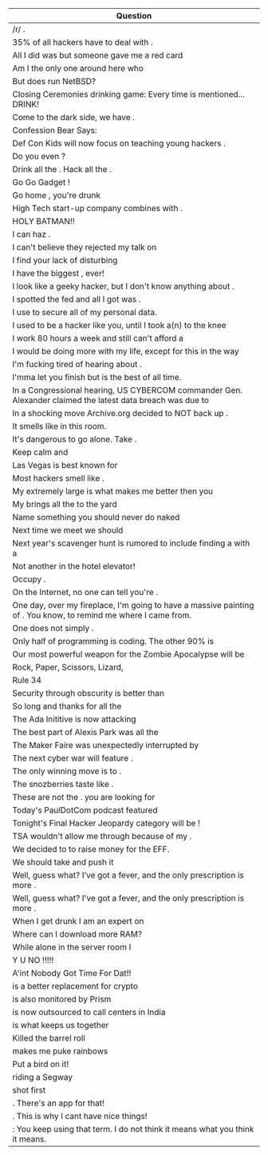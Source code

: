 Question |
--- |
/r/ <BLANK>. |
35% of all hackers have to deal with <BLANK>. |
All I did was <BLANK> but someone gave me a red card |
Am I the only one around here who <BLANK> |
But does <BLANK> run NetBSD? |
Closing Ceremonies drinking game: Every time <BLANK> is mentioned... DRINK! |
Come to the dark side, we have <BLANK>. |
Confession Bear Says: <BLANK> |
Def Con Kids will now focus on teaching young hackers <BLANK>. |
Do you even <BLANK>? |
Drink all the <BLANK>. Hack all the <BLANK>. |
Go Go Gadget <BLANK>! |
Go home <BLANK>, you're drunk |
High Tech start-up company combines <BLANK> with <BLANK>. |
HOLY <BLANK> BATMAN!! |
I can haz <BLANK>. |
I can't believe they rejected my talk on <BLANK> |
I find your lack of <BLANK> disturbing |
I have the biggest <BLANK>, ever! |
I look like a geeky hacker, but I don't know anything about <BLANK>. |
I spotted the fed and all I got was <BLANK>. |
I use <BLANK> to secure all of my personal data. |
I used to be a hacker like you, until I took a(n) <BLANK> to the knee |
I work 80 hours a week and still can't afford a <BLANK> |
I would be doing more with my life, except for this <BLANK> in the way |
I'm fucking tired of hearing about <BLANK>. |
I'mma let you finish but <BLANK> is the best <BLANK> of all time. |
In a Congressional hearing, US CYBERCOM commander Gen. Alexander claimed the latest data breach was due to <BLANK> |
In a shocking move Archive.org decided to NOT back up <BLANK>. |
It smells like <BLANK> in this room. |
It's dangerous to go alone. Take <BLANK>. |
Keep calm and <BLANK> |
Las Vegas is best known for <BLANK> |
Most hackers smell like <BLANK>. |
My extremely large <BLANK> is what makes me better then you |
My <BLANK> brings all the <BLANK> to the yard |
Name something you should never do naked |
Next time we meet we should <BLANK> |
Next year's scavenger hunt is rumored to include finding a <BLANK> with a <BLANK> |
Not another <BLANK> in the hotel elevator! |
Occupy <BLANK>. |
On the Internet, no one can tell you're <BLANK>. |
One day, over my fireplace, I'm going to have a massive painting of <BLANK>. You know, to remind me where I came from. |
One does not simply <BLANK>. |
Only half of programming is coding. The other 90% is <BLANK> |
Our most powerful weapon for the Zombie Apocalypse will be <BLANK> |
Rock, Paper, Scissors, Lizard, <BLANK> |
Rule 34 <BLANK> |
Security through obscurity is better than <BLANK> |
So long and thanks for all the <BLANK> |
The Ada Inititive is now attacking <BLANK> |
The best part of Alexis Park was all the <BLANK> |
The Maker Faire was unexpectedly interrupted by <BLANK> |
The next cyber war will feature <BLANK>. |
The only winning move is to <BLANK>. |
The snozberries taste like <BLANK>. |
These are not the <BLANK>. you are looking for |
Today's PaulDotCom podcast featured <BLANK> |
Tonight's Final Hacker Jeopardy category will be <BLANK>! |
TSA wouldn't allow me through because of my <BLANK>. |
We decided to <BLANK> to raise money for the EFF. |
We should take <BLANK> and push it <BLANK> |
Well, guess what? I&rsquo;ve got a fever, and the only prescription is more <BLANK>. |
Well, guess what? I've got a fever, and the only prescription is more <BLANK>. |
When I get drunk I am an expert on <BLANK> |
Where can I download more RAM? |
While alone in the server room I <BLANK> |
Y U NO <BLANK>!!!!! |
<BLANK> A'int Nobody Got Time For Dat!! |
<BLANK> is a better replacement for crypto |
<BLANK> is also monitored by Prism |
<BLANK> is now outsourced to call centers in India |
<BLANK> is what keeps us together |
<BLANK> Killed the barrel roll |
<BLANK> makes me puke rainbows |
<BLANK> Put a bird on it! |
<BLANK> riding a Segway |
<BLANK> shot first |
<BLANK>. There's an app for that! |
<BLANK>. This is why I cant have nice things! |
<BLANK>: You keep using that term. I do not think it means what you think it means. |
